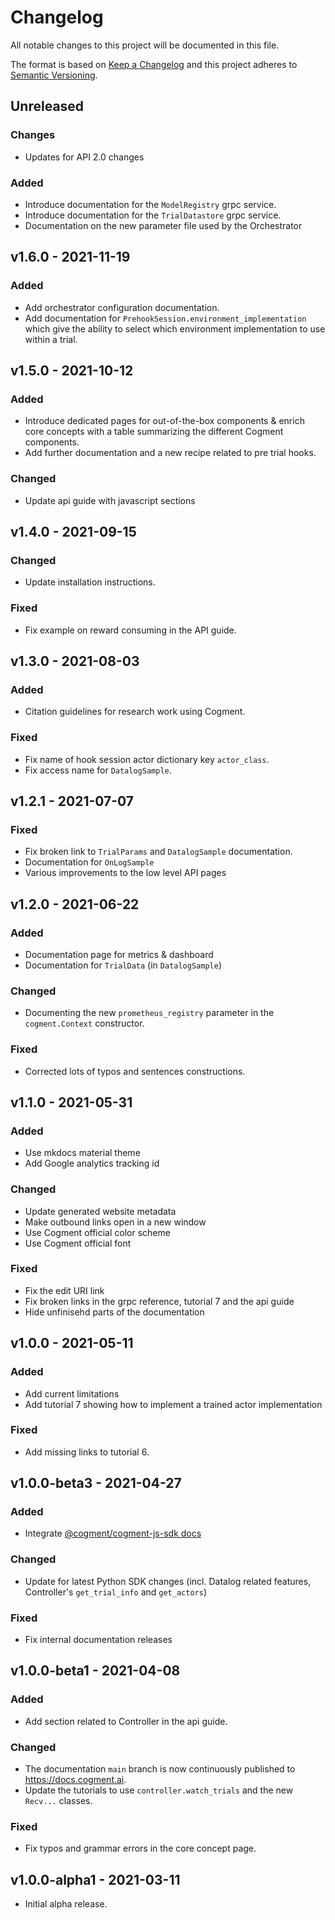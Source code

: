 # Changelog

All notable changes to this project will be documented in this file.

The format is based on [Keep a Changelog](http://keepachangelog.com/en/1.0.0/)
and this project adheres to [Semantic Versioning](http://semver.org/spec/v2.0.0.html).

## Unreleased

### Changes

-   Updates for API 2.0 changes

### Added

-   Introduce documentation for the `ModelRegistry` grpc service.
-   Introduce documentation for the `TrialDatastore` grpc service.
-   Documentation on the new parameter file used by the Orchestrator

## v1.6.0 - 2021-11-19

### Added

-   Add orchestrator configuration documentation.
-   Add documentation for `PrehookSession.environment_implementation` which give the ability to select which environment implementation to use within a trial.

## v1.5.0 - 2021-10-12

### Added

-   Introduce dedicated pages for out-of-the-box components & enrich core concepts with a table summarizing the different Cogment components.
-   Add further documentation and a new recipe related to pre trial hooks.

### Changed

-   Update api guide with javascript sections

## v1.4.0 - 2021-09-15

### Changed

-   Update installation instructions.

### Fixed

-   Fix example on reward consuming in the API guide.

## v1.3.0 - 2021-08-03

### Added

-   Citation guidelines for research work using Cogment.

### Fixed

-   Fix name of hook session actor dictionary key `actor_class`.
-   Fix access name for `DatalogSample`.

## v1.2.1 - 2021-07-07

### Fixed

-   Fix broken link to `TrialParams` and `DatalogSample` documentation.
-   Documentation for `OnLogSample`
-   Various improvements to the low level API pages

## v1.2.0 - 2021-06-22

### Added

-   Documentation page for metrics & dashboard
-   Documentation for `TrialData` (in `DatalogSample`)

### Changed

-   Documenting the new `prometheus_registry` parameter in the `cogment.Context` constructor.

### Fixed

-   Corrected lots of typos and sentences constructions.

## v1.1.0 - 2021-05-31

### Added

-   Use mkdocs material theme
-   Add Google analytics tracking id

### Changed

-   Update generated website metadata
-   Make outbound links open in a new window
-   Use Cogment official color scheme
-   Use Cogment official font

### Fixed

-   Fix the edit URI link
-   Fix broken links in the grpc reference, tutorial 7 and the api guide
-   Hide unfinisehd parts of the documentation

## v1.0.0 - 2021-05-11

### Added

-   Add current limitations
-   Add tutorial 7 showing how to implement a trained actor implementation

### Fixed

-   Add missing links to tutorial 6.

## v1.0.0-beta3 - 2021-04-27

### Added

-   Integrate
    [@cogment/cogment-js-sdk docs](https://github.com/cogment/cogment-js-sdk)

### Changed

-   Update for latest Python SDK changes (incl. Datalog related features, Controller's `get_trial_info` and `get_actors`)

### Fixed

-   Fix internal documentation releases

## v1.0.0-beta1 - 2021-04-08

### Added

-   Add section related to Controller in the api guide.

### Changed

-   The documentation `main` branch is now continuously published to https://docs.cogment.ai.
-   Update the tutorials to use `controller.watch_trials` and the new `Recv...` classes.

### Fixed

-   Fix typos and grammar errors in the core concept page.

## v1.0.0-alpha1 - 2021-03-11

-   Initial alpha release.
